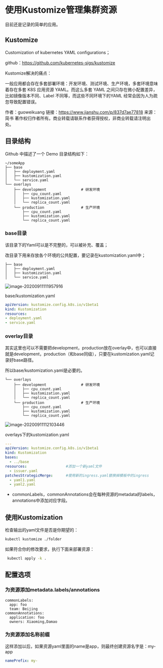 # 使用Kustomize管理集群资源

目前还是记录的简单的应用。

## Kustomize

Customization of kubernetes YAML configurations；

github：https://github.com/kubernetes-sigs/kustomize

Kustomize解决的痛点：

一般应用都会存在多套部署环境：开发环境、测试环境、生产环境，多套环境意味着存在多套 K8S 应用资源 YAML。而这么多套 YAML 之间只存在微小配置差异，比如镜像版本不同、Label 不同等，而这些不同环境下的YAML 经常会因为人为疏忽导致配置错误。



作者：guoweikuang
链接：https://www.jianshu.com/p/837d7ae77818
来源：简书
著作权归作者所有。商业转载请联系作者获得授权，非商业转载请注明出处。

## 目录结构

Github 中描述了一个 Demo 目录结构如下：

```
~/someApp
├── base
│   ├── deployment.yaml
│   ├── kustomization.yaml
│   └── service.yaml
└── overlays
    ├── development                # 研发环境
    │   ├── cpu_count.yaml
    │   ├── kustomization.yaml
    │   └── replica_count.yaml
    └── production                 # 生产环境
        ├── cpu_count.yaml
        ├── kustomization.yaml
        └── replica_count.yaml
```

### base目录

该目录下的Yaml可以是不完整的，可以被补充、覆盖；

改目录下用来存放各个环境的公共配置，要记录在kustomization.yaml中；

```
├── base
│   ├── deployment.yaml
│   ├── kustomization.yaml
│   └── service.yaml
```

![image-20200911111957916](https://tva1.sinaimg.cn/large/007S8ZIlly1gimjmf59ihj30q10do435.jpg)

base/kustomization.yaml

```yaml
apiVersion: kustomize.config.k8s.io/v1beta1
kind: Kustomization
resources:
- deployment.yaml
- service.yaml
```



### overlay目录

其实这里也可以不需要把development，production放在overlay中，也可以直接就是development，production（和base同级），只要在kustomization.yaml记录好base路径。

所以base/kustomization.yaml是必要的。

```
└── overlays
    ├── development                # 研发环境
    │   ├── cpu_count.yaml
    │   ├── kustomization.yaml
    │   └── replica_count.yaml
    └── production                 # 生产环境
        ├── cpu_count.yaml
        ├── kustomization.yaml
        └── replica_count.yaml
```

![image-20200911112103446](https://tva1.sinaimg.cn/large/007S8ZIlly1gimjnjwlg5j30pr0dbjx5.jpg)

overlays下的kustomization.yaml

```yaml
---
apiVersion: kustomize.config.k8s.io/v1beta1
kind: Kustomization  
bases:
  - ../base
resources:                  #添加一个新yaml文件
  - issuer.yaml
patchesStrategicMerge:      #使用新的ingress.yaml替换掉模板中的ingress  
  - yaml1.yaml
  - yaml2.yaml
```

- commonLabels，commonAnnotations会在每种资源的metadata的labels，annotations中添加对应字段。

## 使用Kustomization

检查输出的yaml文件是否是你期望的：

```bash
kubectl kustomize ./folder
```

如果符合你的修改要求，执行下面来部署资源：

```bash
 kubectl apply -k .
```

## 配置选项

### 为资源添加metadata.labels/annotations

```
commonLabels:
  app: foo
  team: Beijing
commonAnnotations:
  application: foo
  owners: Xiaoming,Damao
```

### 为资源添加名称前缀

这样添加以后，如果资源yaml里面的name是app，则最终创建资源名字是：my-app

```yaml
namePrefix: my-
```

